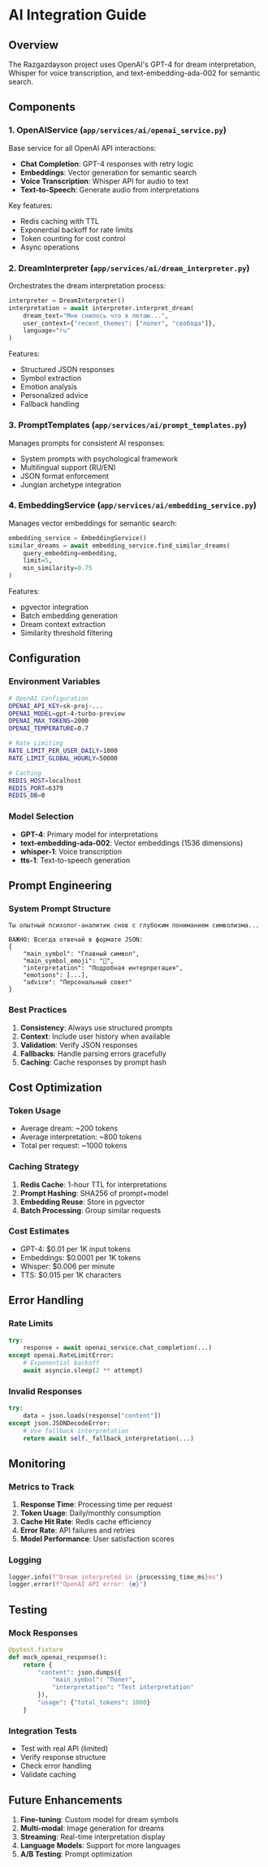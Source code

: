 # AI Integration Guide

## Overview

The Razgazdayson project uses OpenAI's GPT-4 for dream interpretation, Whisper for voice transcription, and text-embedding-ada-002 for semantic search.

## Components

### 1. OpenAIService (`app/services/ai/openai_service.py`)

Base service for all OpenAI API interactions:

- **Chat Completion**: GPT-4 responses with retry logic
- **Embeddings**: Vector generation for semantic search
- **Voice Transcription**: Whisper API for audio to text
- **Text-to-Speech**: Generate audio from interpretations

Key features:
- Redis caching with TTL
- Exponential backoff for rate limits
- Token counting for cost control
- Async operations

### 2. DreamInterpreter (`app/services/ai/dream_interpreter.py`)

Orchestrates the dream interpretation process:

```python
interpreter = DreamInterpreter()
interpretation = await interpreter.interpret_dream(
    dream_text="Мне снилось что я летаю...",
    user_context={"recent_themes": ["полет", "свобода"]},
    language="ru"
)
```

Features:
- Structured JSON responses
- Symbol extraction
- Emotion analysis
- Personalized advice
- Fallback handling

### 3. PromptTemplates (`app/services/ai/prompt_templates.py`)

Manages prompts for consistent AI responses:

- System prompts with psychological framework
- Multilingual support (RU/EN)
- JSON format enforcement
- Jungian archetype integration

### 4. EmbeddingService (`app/services/ai/embedding_service.py`)

Manages vector embeddings for semantic search:

```python
embedding_service = EmbeddingService()
similar_dreams = await embedding_service.find_similar_dreams(
    query_embedding=embedding,
    limit=5,
    min_similarity=0.75
)
```

Features:
- pgvector integration
- Batch embedding generation
- Dream context extraction
- Similarity threshold filtering

## Configuration

### Environment Variables

```bash
# OpenAI Configuration
OPENAI_API_KEY=sk-proj-...
OPENAI_MODEL=gpt-4-turbo-preview
OPENAI_MAX_TOKENS=2000
OPENAI_TEMPERATURE=0.7

# Rate Limiting
RATE_LIMIT_PER_USER_DAILY=1000
RATE_LIMIT_GLOBAL_HOURLY=50000

# Caching
REDIS_HOST=localhost
REDIS_PORT=6379
REDIS_DB=0
```

### Model Selection

- **GPT-4**: Primary model for interpretations
- **text-embedding-ada-002**: Vector embeddings (1536 dimensions)
- **whisper-1**: Voice transcription
- **tts-1**: Text-to-speech generation

## Prompt Engineering

### System Prompt Structure

```
Ты опытный психолог-аналитик снов с глубоким пониманием символизма...

ВАЖНО: Всегда отвечай в формате JSON:
{
    "main_symbol": "Главный символ",
    "main_symbol_emoji": "🌙",
    "interpretation": "Подробная интерпретация",
    "emotions": [...],
    "advice": "Персональный совет"
}
```

### Best Practices

1. **Consistency**: Always use structured prompts
2. **Context**: Include user history when available
3. **Validation**: Verify JSON responses
4. **Fallbacks**: Handle parsing errors gracefully
5. **Caching**: Cache responses by prompt hash

## Cost Optimization

### Token Usage

- Average dream: ~200 tokens
- Average interpretation: ~800 tokens
- Total per request: ~1000 tokens

### Caching Strategy

1. **Redis Cache**: 1-hour TTL for interpretations
2. **Prompt Hashing**: SHA256 of prompt+model
3. **Embedding Reuse**: Store in pgvector
4. **Batch Processing**: Group similar requests

### Cost Estimates

- GPT-4: $0.01 per 1K input tokens
- Embeddings: $0.0001 per 1K tokens
- Whisper: $0.006 per minute
- TTS: $0.015 per 1K characters

## Error Handling

### Rate Limits

```python
try:
    response = await openai_service.chat_completion(...)
except openai.RateLimitError:
    # Exponential backoff
    await asyncio.sleep(2 ** attempt)
```

### Invalid Responses

```python
try:
    data = json.loads(response["content"])
except json.JSONDecodeError:
    # Use fallback interpretation
    return await self._fallback_interpretation(...)
```

## Monitoring

### Metrics to Track

1. **Response Time**: Processing time per request
2. **Token Usage**: Daily/monthly consumption
3. **Cache Hit Rate**: Redis cache efficiency
4. **Error Rate**: API failures and retries
5. **Model Performance**: User satisfaction scores

### Logging

```python
logger.info(f"Dream interpreted in {processing_time_ms}ms")
logger.error(f"OpenAI API error: {e}")
```

## Testing

### Mock Responses

```python
@pytest.fixture
def mock_openai_response():
    return {
        "content": json.dumps({
            "main_symbol": "Полет",
            "interpretation": "Test interpretation"
        }),
        "usage": {"total_tokens": 1000}
    }
```

### Integration Tests

- Test with real API (limited)
- Verify response structure
- Check error handling
- Validate caching

## Future Enhancements

1. **Fine-tuning**: Custom model for dream symbols
2. **Multi-modal**: Image generation for dreams
3. **Streaming**: Real-time interpretation display
4. **Language Models**: Support for more languages
5. **A/B Testing**: Prompt optimization